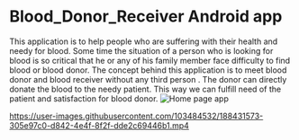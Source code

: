# Blood_Donor_Receiver Android app
This application is to help people who are suffering with their health and needy for blood. Some time the situation of a person who is looking for blood is so critical that he or any of his family member face difficulty to find blood or blood donor. The concept behind this application is to meet blood donor and blood receiver without any third person . The donor can directly donate the blood to the needy patient. This way we can fulfill need of the patient and satisfaction for blood donor.
![Home page app](https://user-images.githubusercontent.com/103484532/188430441-d8ea4204-2ad8-4827-8d61-c2764ee761de.jpg)


https://user-images.githubusercontent.com/103484532/188431573-305e97c0-d842-4e4f-8f2f-dde2c69446b1.mp4
